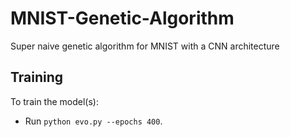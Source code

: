 # MNIST-Genetic-Algorithm
Super naive genetic algorithm for MNIST with a CNN architecture

## Training
To train the model(s):
- Run `python evo.py --epochs 400`.
